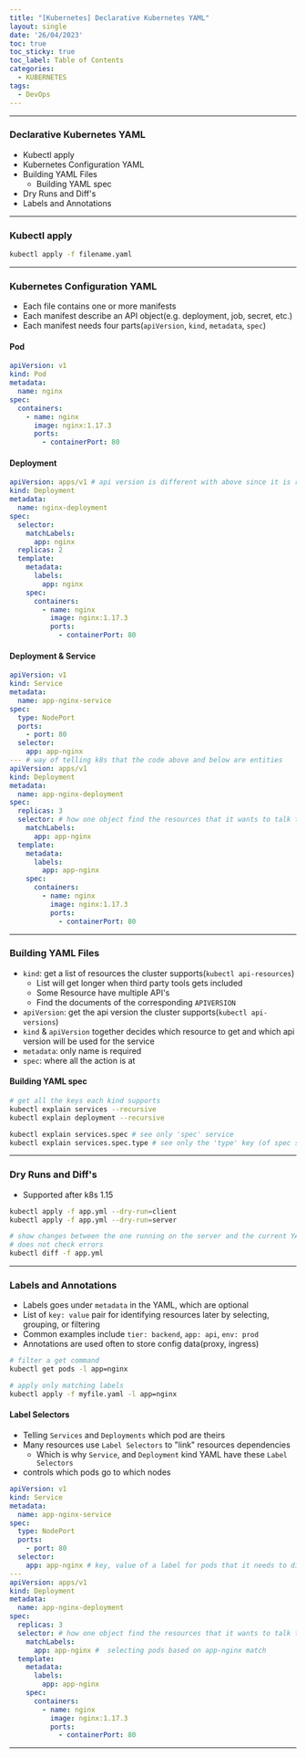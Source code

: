 ```yaml
---
title: "[Kubernetes] Declarative Kubernetes YAML"
layout: single
date: '26/04/2023'
toc: true
toc_sticky: true
toc_label: Table of Contents
categories:
  - KUBERNETES
tags:
  - DevOps
---
```


---
### Declarative Kubernetes YAML
* Kubectl apply
* Kubernetes Configuration YAML
* Building YAML Files
  * Building YAML spec
* Dry Runs and Diff's
* Labels and Annotations

---

### Kubectl apply

```bash
kubectl apply -f filename.yaml
```

---

### Kubernetes Configuration YAML
* Each file contains one or more manifests
* Each manifest describe an API object(e.g. deployment, job, secret, etc.)
* Each manifest needs four parts(`apiVersion`, `kind`, `metadata`, `spec`)

#### Pod

```yaml
apiVersion: v1
kind: Pod
metadata:
  name: nginx
spec:
  containers:
    - name: nginx
      image: nginx:1.17.3
      ports:
        - containerPort: 80
```

#### Deployment

```yaml
apiVersion: apps/v1 # api version is different with above since it is related with the kind(in this case deployment)
kind: Deployment
metadata:
  name: nginx-deployment
spec:
  selector:
    matchLabels:
      app: nginx
  replicas: 2
  template:
    metadata:
      labels:
        app: nginx
    spec:
      containers:
        - name: nginx
          image: nginx:1.17.3
          ports:
            - containerPort: 80
```

#### Deployment & Service

```yaml
apiVersion: v1
kind: Service
metadata:
  name: app-nginx-service
spec:
  type: NodePort
  ports:
    - port: 80
  selector:
    app: app-nginx
--- # way of telling k8s that the code above and below are entities
apiVersion: apps/v1
kind: Deployment
metadata:
  name: app-nginx-deployment
spec:
  replicas: 3
  selector: # how one object find the resources that it wants to talk to 
    matchLabels:
      app: app-nginx
  template:
    metadata:
      labels:
        app: app-nginx
    spec:
      containers:
        - name: nginx
          image: nginx:1.17.3
          ports:
            - containerPort: 80
```

---

### Building YAML Files
* `kind`: get a list of resources the cluster supports(`kubectl api-resources`)
  * List will get longer when third party tools gets included
  * Some Resource have multiple API's
  * Find the documents of the corresponding `APIVERSION`
* `apiVersion`: get the api version the cluster supports(`kubectl api-versions`)
* `kind` & `apiVersion` together decides which resource to get and which api version will be used for the service
* `metadata`: only name is required
* `spec`: where all the action is at


#### Building YAML spec

```bash
# get all the keys each kind supports
kubectl explain services --recursive
kubectl explain deployment --recursive

kubectl explain services.spec # see only 'spec' service
kubectl explain services.spec.type # see only the 'type' key (of spec service)
```

---

### Dry Runs and Diff's
* Supported after k8s 1.15

```bash
kubectl apply -f app.yml --dry-run=client
kubectl apply -f app.yml --dry-run=server

# show changes between the one running on the server and the current YAML file
# does not check errors
kubectl diff -f app.yml
```

---

### Labels and Annotations
* Labels goes under `metadata` in the YAML, which are optional
* List of `key: value` pair for identifying resources later by selecting, grouping, or filtering
* Common examples include `tier: backend`, `app: api`, `env: prod`
* Annotations are used often to store config data(proxy, ingress)

```bash
# filter a get command
kubectl get pods -l app=nginx

# apply only matching labels
kubectl apply -f myfile.yaml -l app=nginx
```

#### Label Selectors
* Telling `Services` and `Deployments` which pod are theirs
* Many resources use `Label Selectors` to "link" resources dependencies
  * Which is why `Service`, and `Deployment` kind YAML have these `Label Selectors`
* controls which pods go to which nodes

```yaml
apiVersion: v1
kind: Service
metadata:
  name: app-nginx-service
spec:
  type: NodePort
  ports:
    - port: 80
  selector: 
    app: app-nginx # key, value of a label for pods that it needs to direct traffic to
---
apiVersion: apps/v1
kind: Deployment
metadata:
  name: app-nginx-deployment
spec:
  replicas: 3
  selector: # how one object find the resources that it wants to talk to 
    matchLabels:
      app: app-nginx #  selecting pods based on app-nginx match
  template:
    metadata:
      labels:
        app: app-nginx
    spec:
      containers:
        - name: nginx
          image: nginx:1.17.3
          ports:
            - containerPort: 80
```

---